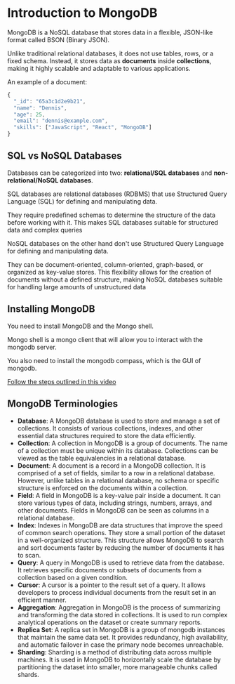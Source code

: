 # Introduction to MongoDB

MongoDB is a NoSQL database that stores data in a flexible, JSON-like format called BSON (Binary JSON).

Unlike traditional relational databases, it does not use tables, rows, or a fixed schema. Instead, it stores data as 
**documents** inside **collections**, making it highly scalable and adaptable to various applications.

An example of a document:

```JavaScript
{
  "_id": "65a3c1d2e9b21",
  "name": "Dennis",
  "age": 25,
  "email": "dennis@example.com",
  "skills": ["JavaScript", "React", "MongoDB"]
}
```

## SQL vs NoSQL Databases

Databases can be categorized into two: **relational/SQL databases** and **non-relational/NoSQL databases**.

<note>
SQL databases are relational databases (RDBMS) that use Structured Query Language (SQL) for defining and manipulating 
data.

They require predefined schemas to determine the structure of the data before working with it. This makes SQL databases
suitable for structured data and complex queries
</note>

<note>
NoSQL databases on the other hand don't use Structured Query Language for defining and manipulating data.

They can be document-oriented, column-oriented, graph-based, or organized as key-value stores. This flexibility 
allows for the creation of documents without a defined structure, making NoSQL databases suitable for handling 
large amounts of unstructured data
</note>

## Installing MongoDB
You need to install MongoDB and the Mongo shell.

Mongo shell is a mongo client that will allow you to interact with the mongodb server.

You also need to install the mongodb compass, which is the GUI of mongodb.

[Follow the steps outlined in this video](https://www.youtube.com/watch?v=gB6WLkSrtJk)

## MongoDB Terminologies
- **Database**: A MongoDB database is used to store and manage a set of collections. It consists of various collections, 
indexes, and other essential data structures required to store the data efficiently.
- **Collection**: A collection in MongoDB is a group of documents. The name of a collection must be unique within its 
database. Collections can be viewed as the table equivalencies in a relational database.
- **Document**: A document is a record in a MongoDB collection. It is comprised of a set of fields, similar to a row in 
a relational database. However, unlike tables in a relational database, no schema or specific structure is enforced 
on the documents within a collection.
- **Field**: A field in MongoDB is a key-value pair inside a document. It can store various types of data, including 
strings, numbers, arrays, and other documents. Fields in MongoDB can be seen as columns in a relational database.
- **Index**: Indexes in MongoDB are data structures that improve the speed of common search operations. They store 
a small portion of the dataset in a well-organized structure. This structure allows MongoDB to search and sort 
documents faster by reducing the number of documents it has to scan.
- **Query**: A query in MongoDB is used to retrieve data from the database. It retrieves specific documents or subsets 
of documents from a collection based on a given condition.
- **Cursor**: A cursor is a pointer to the result set of a query. It allows developers to process individual documents 
from the result set in an efficient manner.
- **Aggregation**: Aggregation in MongoDB is the process of summarizing and transforming the data stored in collections. 
It is used to run complex analytical operations on the dataset or create summary reports.
- **Replica Set**: A replica set in MongoDB is a group of mongodb instances that maintain the same data set. It provides 
redundancy, high availability, and automatic failover in case the primary node becomes unreachable.
- **Sharding**: Sharding is a method of distributing data across multiple machines. It is used in MongoDB to
horizontally scale the database by partitioning the dataset into smaller, more manageable chunks called shards.